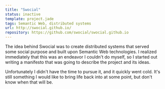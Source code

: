 ```yaml
---
title: "Swocial"
status: inactive
template: project.jade
tags: Semantic Web, distributed systems
url: http://swocial.github.io/
repository: https://github.com/swocial/swocial.github.io
---
```


The idea behind Swocial was to create distributed systems that served some social purpose and built upon Semantic Web technologies. I realized immediately that this was an endeavor I couldn't do myself, so I started out writing a manifesto that was going to describe the project and its ideas.

Unfortunately I didn't have the time to pursue it, and it quickly went cold. It's still something I would like to bring life back into at some point, but don't know when that will be.